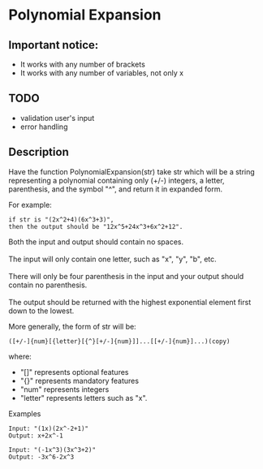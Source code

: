 # Polynomial Expansion 


## Important notice:
* It works with any number of brackets
* It works with any number of variables, not only x

## TODO
* validation user's input
* error handling

## Description
Have the function PolynomialExpansion(str) take str which will be a string representing a polynomial containing only (+/-) integers, a letter, parenthesis, and the symbol "^", and return it in expanded form. 

For example: <br>  

    if str is "(2x^2+4)(6x^3+3)",  
    then the output should be "12x^5+24x^3+6x^2+12".  
Both the input and output should contain no spaces. <br>  
The input will only contain one letter, such as "x", "y", "b", etc.  <br>  
There will only be four parenthesis in the input and your output should contain no parenthesis.  <br>  
The output should be returned with the highest exponential element first down to the lowest. <br>  

More generally, the form of str will be: 
    
    ([+/-]{num}[{letter}[{^}[+/-]{num}]]...[[+/-]{num}]...)(copy) 
    
where: 
* "[]" represents optional features
* "{}" represents mandatory features
* "num" represents integers 
* "letter" represents letters such as "x".


Examples

    Input: "(1x)(2x^-2+1)"
    Output: x+2x^-1
    
    Input: "(-1x^3)(3x^3+2)"
    Output: -3x^6-2x^3
